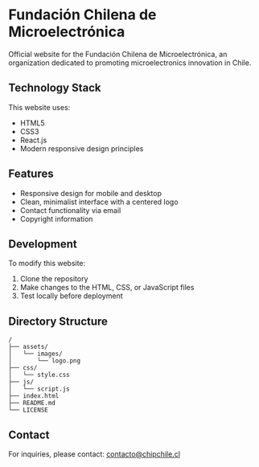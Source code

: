 # Fundación Chilena de Microelectrónica

Official website for the Fundación Chilena de Microelectrónica, an organization dedicated to promoting microelectronics innovation in Chile.

## Technology Stack

This website uses:
- HTML5
- CSS3
- React.js
- Modern responsive design principles

## Features
- Responsive design for mobile and desktop
- Clean, minimalist interface with a centered logo
- Contact functionality via email
- Copyright information

## Development

To modify this website:
1. Clone the repository
2. Make changes to the HTML, CSS, or JavaScript files
3. Test locally before deployment

## Directory Structure

```
/
├── assets/
│   └── images/
│       └── logo.png
├── css/
│   └── style.css
├── js/
│   └── script.js
├── index.html
├── README.md
└── LICENSE
```

## Contact

For inquiries, please contact: contacto@chipchile.cl
